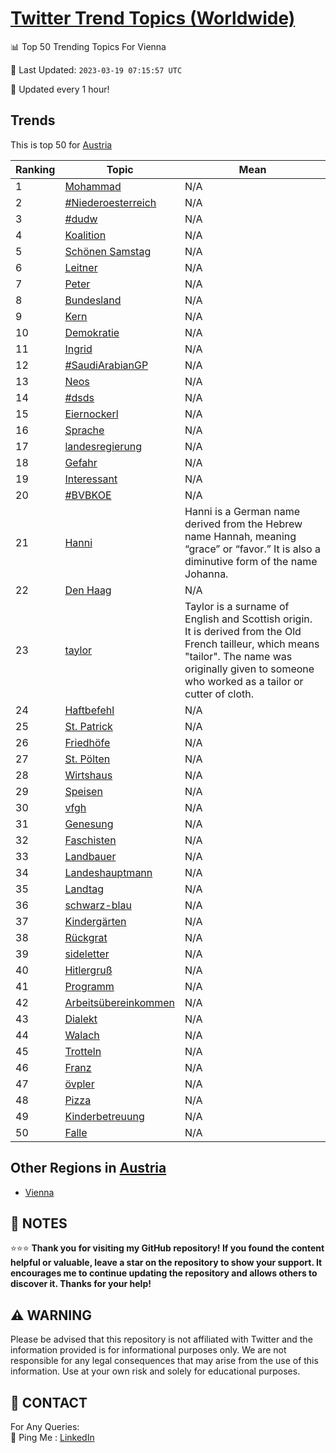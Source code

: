 [Twitter Trend Topics (Worldwide)](https://github.com/ErcinDedeoglu/Twitter-Trend-Topics)
==========


📊 Top 50 Trending Topics For Vienna

📆 Last Updated: `2023-03-19 07:15:57 UTC`

🔧 Updated every 1 hour!


## Trends

This is top 50 for [Austria](</Austria>)

| Ranking | Topic | Mean |
| ------- | ------------ | ------------ |
| 1 | [Mohammad](http://twitter.com/search?q=Mohammad) | N/A |
| 2 | [#Niederoesterreich](http://twitter.com/search?q=%23Niederoesterreich) | N/A |
| 3 | [#dudw](http://twitter.com/search?q=%23dudw) | N/A |
| 4 | [Koalition](http://twitter.com/search?q=Koalition) | N/A |
| 5 | [Schönen Samstag](http://twitter.com/search?q=Sch%c3%b6nen+Samstag) | N/A |
| 6 | [Leitner](http://twitter.com/search?q=Leitner) | N/A |
| 7 | [Peter](http://twitter.com/search?q=Peter) | N/A |
| 8 | [Bundesland](http://twitter.com/search?q=Bundesland) | N/A |
| 9 | [Kern](http://twitter.com/search?q=Kern) | N/A |
| 10 | [Demokratie](http://twitter.com/search?q=Demokratie) | N/A |
| 11 | [Ingrid](http://twitter.com/search?q=Ingrid) | N/A |
| 12 | [#SaudiArabianGP](http://twitter.com/search?q=%23SaudiArabianGP) | N/A |
| 13 | [Neos](http://twitter.com/search?q=Neos) | N/A |
| 14 | [#dsds](http://twitter.com/search?q=%23dsds) | N/A |
| 15 | [Eiernockerl](http://twitter.com/search?q=Eiernockerl) | N/A |
| 16 | [Sprache](http://twitter.com/search?q=Sprache) | N/A |
| 17 | [landesregierung](http://twitter.com/search?q=landesregierung) | N/A |
| 18 | [Gefahr](http://twitter.com/search?q=Gefahr) | N/A |
| 19 | [Interessant](http://twitter.com/search?q=Interessant) | N/A |
| 20 | [#BVBKOE](http://twitter.com/search?q=%23BVBKOE) | N/A |
| 21 | [Hanni](http://twitter.com/search?q=Hanni) | Hanni is a German name derived from the Hebrew name Hannah, meaning “grace” or “favor.” It is also a diminutive form of the name Johanna. |
| 22 | [Den Haag](http://twitter.com/search?q=Den+Haag) | N/A |
| 23 | [taylor](http://twitter.com/search?q=taylor) | Taylor is a surname of English and Scottish origin. It is derived from the Old French tailleur, which means "tailor". The name was originally given to someone who worked as a tailor or cutter of cloth. |
| 24 | [Haftbefehl](http://twitter.com/search?q=Haftbefehl) | N/A |
| 25 | [St. Patrick](http://twitter.com/search?q=St.+Patrick) | N/A |
| 26 | [Friedhöfe](http://twitter.com/search?q=Friedh%c3%b6fe) | N/A |
| 27 | [St. Pölten](http://twitter.com/search?q=St.+P%c3%b6lten) | N/A |
| 28 | [Wirtshaus](http://twitter.com/search?q=Wirtshaus) | N/A |
| 29 | [Speisen](http://twitter.com/search?q=Speisen) | N/A |
| 30 | [vfgh](http://twitter.com/search?q=vfgh) | N/A |
| 31 | [Genesung](http://twitter.com/search?q=Genesung) | N/A |
| 32 | [Faschisten](http://twitter.com/search?q=Faschisten) | N/A |
| 33 | [Landbauer](http://twitter.com/search?q=Landbauer) | N/A |
| 34 | [Landeshauptmann](http://twitter.com/search?q=Landeshauptmann) | N/A |
| 35 | [Landtag](http://twitter.com/search?q=Landtag) | N/A |
| 36 | [schwarz-blau](http://twitter.com/search?q=schwarz-blau) | N/A |
| 37 | [Kindergärten](http://twitter.com/search?q=Kinderg%c3%a4rten) | N/A |
| 38 | [Rückgrat](http://twitter.com/search?q=R%c3%bcckgrat) | N/A |
| 39 | [sideletter](http://twitter.com/search?q=sideletter) | N/A |
| 40 | [Hitlergruß](http://twitter.com/search?q=Hitlergru%c3%9f) | N/A |
| 41 | [Programm](http://twitter.com/search?q=Programm) | N/A |
| 42 | [Arbeitsübereinkommen](http://twitter.com/search?q=Arbeits%c3%bcbereinkommen) | N/A |
| 43 | [Dialekt](http://twitter.com/search?q=Dialekt) | N/A |
| 44 | [Walach](http://twitter.com/search?q=Walach) | N/A |
| 45 | [Trotteln](http://twitter.com/search?q=Trotteln) | N/A |
| 46 | [Franz](http://twitter.com/search?q=Franz) | N/A |
| 47 | [övpler](http://twitter.com/search?q=%c3%b6vpler) | N/A |
| 48 | [Pizza](http://twitter.com/search?q=Pizza) | N/A |
| 49 | [Kinderbetreuung](http://twitter.com/search?q=Kinderbetreuung) | N/A |
| 50 | [Falle](http://twitter.com/search?q=Falle) | N/A |



## Other Regions in [Austria](</Austria>)

* [Vienna](</Austria/Vienna.md>)



## 📝 NOTES

⭐⭐⭐ **Thank you for visiting my GitHub repository! If you found the content helpful or valuable, leave a star on the repository to show your support. It encourages me to continue updating the repository and allows others to discover it. Thanks for your help!**


## ⚠️ WARNING

Please be advised that this repository is not affiliated with Twitter and the information provided is for informational purposes only. We are not responsible for any legal consequences that may arise from the use of this information. Use at your own risk and solely for educational purposes.


## 📨 CONTACT

 For Any Queries:  
            🏓 Ping Me : [LinkedIn](https://www.linkedin.com/in/ercindedeoglu/)
